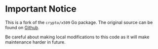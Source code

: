 # Important Notice

This is a fork of the `crypto/x509` Go package. The original source can be found on
[Github](https://github.com/golang/go).

Be careful about making local modifications to this code as it will
make maintenance harder in future.
